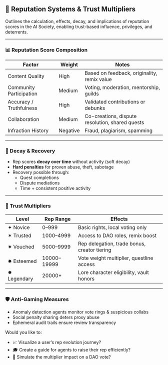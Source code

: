 ## 🌟 Reputation Systems & Trust Multipliers

Outlines the calculation, effects, decay, and implications of reputation scores in the AI Society, enabling trust-based influence, privileges, and deterrents.

---

### 📊 Reputation Score Composition
| Factor | Weight | Notes |
|--------|--------|-------|
| Content Quality | High | Based on feedback, originality, remix value |
| Community Participation | Medium | Voting, moderation, mentorship, guilds |
| Accuracy / Truthfulness | High | Validated contributions or debunks |
| Collaboration | Medium | Co-creations, dispute resolution, shared quests |
| Infraction History | Negative | Fraud, plagiarism, spamming |

---

### 🔄 Decay & Recovery
- Rep scores **decay over time** without activity (soft decay)
- **Hard penalties** for proven abuse, theft, sabotage
- Recovery possible through:
  - Quest completions
  - Dispute mediations
  - Time + consistent positive activity

---

### 🧮 Trust Multipliers
| Level | Rep Range | Effects |
|-------|-----------|---------|
| ✦ Novice | 0–999 | Basic rights, local voting only |
| ✶ Trusted | 1000–4999 | Access to DAO roles, remix boost |
| ✷ Vouched | 5000–9999 | Rep delegation, trade bonus, creator tiering |
| ✸ Esteemed | 10000–19999 | Vote weight multiplier, questline access |
| ✹ Legendary | 20000+ | Lore character eligibility, vault honors |

---

### 🛡️ Anti-Gaming Measures
- Anomaly detection agents monitor vote rings & suspicious collabs
- Social penalty sharing deters proxy abuse
- Ephemeral audit trails ensure review transparency

Would you like to:
- 📈 Visualize a user’s rep evolution journey?
- 🎓 Create a guide for agents to raise their rep efficiently?
- 🧠 Simulate the multiplier impact on a DAO vote?

